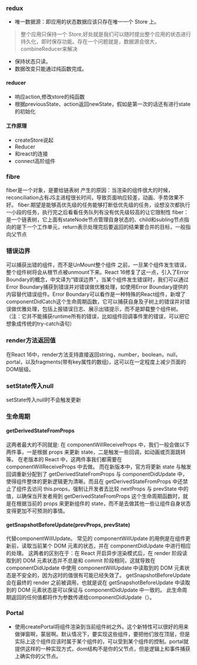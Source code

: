 ### redux 
* 唯一数据源：即应用的状态数据应该只存在唯一一个 Store 上。
> 整个应用只保持一个 Store,好处就是我们可以随时提出整个应用的状态进行持久化，即时保存功能。存在一个问题就是，数据源会很大，combineReducer来解决
* 保持状态只读。
* 数据改变只能通过纯函数完成。
#### reducer
- 响应action,修改store的纯函数
- 根据previousState、action返回newState，假如是第一次的话还有进行state的初始化
#### 工作原理
- createStore说起
- Reducer
- 和react的连接
- connect高阶组件
### fibre
fiber是一个对象，是要给链表树
产生的原因：当渲染的组件很大的时候，reconciliation占有JS主进程很长时间，导致页面响应较差，动画、手势效果不好。
fiber:期望是能够高优先级的任务能够打断低优先级的任务，设想没次都执行一小段的任务，执行完之后看看任务队列有没有优先级较高的让它限制性
fiber：是一个链表树，它上面有stateNode节点管理自身状态的、child和subling节点指向的是下一个工作单元，return表示处理完后要返回的结果要合并的目标，一般指向父节点
### 错误边界
可以捕获出错的组件，而不是UnMount整个组件
之前，一旦某个组件发生错误，整个组件树将会从根节点被unmount下来。React 16修复了这一点，引入了Error Boundary的概念，中文译为“错误边界”，当某个组件发生错误时，我们可以通过Error Boundary捕获到错误并对错误做优雅处理，如使用Error Boundary提供的内容替代错误组件。Error Boundary可以看作是一种特殊的React组件，新增了componentDidCatch这个生命周期函数，它可以捕获自身及子树上的错误并对错误做优雅处理，包括上报错误日志、展示出错提示，而不是卸载整个组件树。（注：它并不能捕获runtime所有的错误，比如组件回调事件里的错误，可以把它想象成传统的try-catch语句）
### render方法返回值
在React 16中，render方法支持直接返回string，number，boolean，null，portal，以及fragments(带有key属性的数组)，这可以在一定程度上减少页面的DOM层级。
### setState传入null
setState传入null时不会触发更新
### 生命周期
#### getDerivedStateFromProps
这两者最大的不同就是:
在 componentWillReceiveProps 中，我们一般会做以下两件事，一是根据 props 来更新 state，二是触发一些回调，如动画或页面跳转等。
在老版本的 React 中，这两件事我们都需要在 componentWillReceiveProps 中去做。
而在新版本中，官方将更新 state 与触发回调重新分配到了 getDerivedStateFromProps 与 componentDidUpdate 中，使得组件整体的更新逻辑更为清晰。而且在 getDerivedStateFromProps 中还禁止了组件去访问 this.props，强制让开发者去比较 nextProps 与 prevState 中的值，以确保当开发者用到 getDerivedStateFromProps 这个生命周期函数时，就是在根据当前的 props 来更新组件的 state，而不是去做其他一些让组件自身状态变得更加不可预测的事情。
#### getSnapshotBeforeUpdate(prevProps, prevState)
代替componentWillUpdate。
常见的 componentWillUpdate 的用例是在组件更新前，读取当前某个 DOM 元素的状态，并在 componentDidUpdate 中进行相应的处理。
这两者的区别在于：在 React 开启异步渲染模式后，在 render 阶段读取到的 DOM 元素状态并不总是和 commit 阶段相同，这就导致在
componentDidUpdate 中使用 componentWillUpdate 中读取到的 DOM 元素状态是不安全的，因为这时的值很有可能已经失效了。
getSnapshotBeforeUpdate 会在最终的 render 之前被调用，也就是说在 getSnapshotBeforeUpdate 中读取到的 DOM 元素状态是可以保证与 componentDidUpdate 中一致的。
此生命周期返回的任何值都将作为参数传递给componentDidUpdate（）。
### Portal
- 使用createPortal将组件渲染到当前组件树之外。这个新特性可以很好的用来做弹窗啊，蒙层啊。默认情况下，要实现这些组件，要把他们放在顶层，但是实际上这个组件应该时属于某个组件的，可以受到某个组件的控制。portal就提供这样的一种实现方式，dom结构不是你的父节点，但是逻辑上和事件捕获上确实你的父节点。
